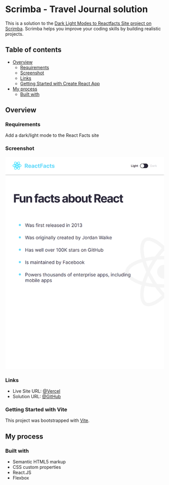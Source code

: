 # Scrimba - Travel Journal solution

This is a solution to the [Dark Light Modes to Reactfacts Site project on Scrimba](https://scrimba.com/learn/learnreact/solo-project-pro-travel-journal-co74f46f2b22693c5ea577559). Scrimba helps you improve your coding skills by building realistic projects.

## Table of contents

- [Overview](#overview)
  - [Requirements](#requirements)
  - [Screenshot](#screenshot)
  - [Links](#links)
  - [Getting Started with Create React App](#getting-started-with-create-react-app)
- [My process](#my-process)
  - [Built with](#built-with)

## Overview

### Requirements

Add a dark/light mode to the React Facts site

### Screenshot

![screenshot](/src/assets/images/screenshot.png)

### Links

- Live Site URL: [@Vercel](https://dark-light-modes.vercel.app/)
- Solution URL: [@GitHub](https://github.com/nascimentolds/dark-light-modes)

### Getting Started with Vite

This project was bootstrapped with [Vite](https://vitejs.dev/guide/).

## My process

### Built with

- Semantic HTML5 markup
- CSS custom properties
- React.JS
- Flexbox
